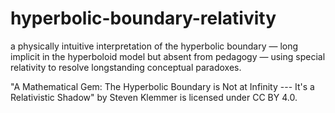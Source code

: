 # hyperbolic-boundary-relativity
a physically intuitive interpretation of the hyperbolic boundary — long implicit in the hyperboloid model but absent from pedagogy — using special relativity to resolve longstanding conceptual paradoxes.

"A Mathematical Gem: The Hyperbolic Boundary is Not at Infinity --- It's a Relativistic Shadow" by Steven Klemmer is licensed under CC BY 4.0.
